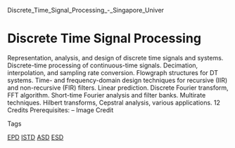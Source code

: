 Discrete_Time_Signal_Processing_-_Singapore_Univer



Discrete Time Signal Processing
===============================

Representation, analysis, and design of discrete time signals and systems. Discrete-time processing of continuous-time signals. Decimation, interpolation, and sampling rate conversion. Flowgraph structures for DT systems. Time- and frequency-domain design techniques for recursive (IIR) and non-recursive (FIR) filters. Linear prediction. Discrete Fourier transform, FFT algorithm. Short-time Fourier analysis and filter banks. Multirate techniques. Hilbert transforms, Cepstral analysis, various applications. 12 Credits
Prerequisites: – Image Credit

Tags

[EPD](/education/undergraduate/courses/?pillar-cluster=44)
[ISTD](/education/undergraduate/courses/?pillar-cluster=11)
[ASD](/education/undergraduate/courses/?pillar-cluster=1167)
[ESD](/education/undergraduate/courses/?pillar-cluster=99)

